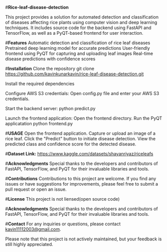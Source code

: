 #**Rice-leaf-disease-detection**


This project provides a solution for automated detection and classification of diseases affecting rice plants using computer vision and deep learning techniques. It includes source code for the backend using FastAPI and TensorFlow, as well as a PyQT-based frontend for user interaction.

#**Features**
Automatic detection and classification of rice leaf diseases Pretrained deep learning model for accurate predictions User-friendly frontend using PyQT for capturing and uploading leaf images Real-time disease predictions with confidence scores

#**Installation**
Clone the repository git clone https://github.com/kavinkunarkavin/rice-leaf-disease-detection.git

Install the required dependencies

Configure AWS S3 credentials: Open config.py file and enter your AWS S3 credentials.

Start the backend server: python predict.py

Launch the frontend application: Open the frontend directory. Run the PyQT applicatation python frontend.py

#**USAGE**
Open the frontend application. Capture or upload an image of a rice leaf. Click the "Predict" button to initiate disease detection. View the predicted class and confidence score for the detected disease.

#**Dataset Link:**
https://www.kaggle.com/datasets/shayanriyaz/riceleafs

#**Acknowledgments**
Special thanks to the developers and contributors of FastAPI, TensorFlow, and PyQT for their invaluable libraries and tools.

#**Contributions**
Contributions to this project are welcome. If you find any issues or have suggestions for improvements, please feel free to submit a pull request or open an issue.

#**License**
This project is not liensed(open source code)

#**Acknowledgments**
Special thanks to the developers and contributors of FastAPI, TensorFlow, and PyQT for their invaluable libraries and tools.

#**Contact**
For any inquiries or questions, please contact kavin11112003@gmail.com.

Please note that this project is not actively maintained, but your feedback is still highly appreciated.
